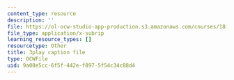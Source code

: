 ```yaml
---
content_type: resource
description: ''
file: https://ol-ocw-studio-app-production.s3.amazonaws.com/courses/18-02-multivariable-calculus-fall-2007/9a08e5cc6f5f442ef8975f54c34c88d4_3_goGnJm5sA.srt
file_type: application/x-subrip
learning_resource_types: []
resourcetype: Other
title: 3play caption file
type: OCWFile
uid: 9a08e5cc-6f5f-442e-f897-5f54c34c88d4
---
```

